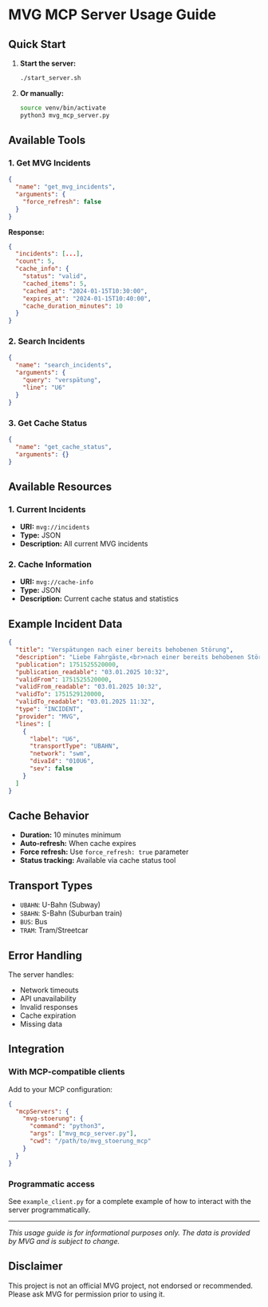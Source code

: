 # MVG MCP Server Usage Guide

## Quick Start

1. **Start the server:**
   ```bash
   ./start_server.sh
   ```

2. **Or manually:**
   ```bash
   source venv/bin/activate
   python3 mvg_mcp_server.py
   ```

## Available Tools

### 1. Get MVG Incidents
```json
{
  "name": "get_mvg_incidents",
  "arguments": {
    "force_refresh": false
  }
}
```

**Response:**
```json
{
  "incidents": [...],
  "count": 5,
  "cache_info": {
    "status": "valid",
    "cached_items": 5,
    "cached_at": "2024-01-15T10:30:00",
    "expires_at": "2024-01-15T10:40:00",
    "cache_duration_minutes": 10
  }
}
```

### 2. Search Incidents
```json
{
  "name": "search_incidents",
  "arguments": {
    "query": "verspätung",
    "line": "U6"
  }
}
```

### 3. Get Cache Status
```json
{
  "name": "get_cache_status",
  "arguments": {}
}
```

## Available Resources

### 1. Current Incidents
- **URI:** `mvg://incidents`
- **Type:** JSON
- **Description:** All current MVG incidents

### 2. Cache Information
- **URI:** `mvg://cache-info`
- **Type:** JSON
- **Description:** Current cache status and statistics

## Example Incident Data

```json
{
  "title": "Verspätungen nach einer bereits behobenen Störung",
  "description": "Liebe Fahrgäste,<br>nach einer bereits behobenen Störung...",
  "publication": 1751525520000,
  "publication_readable": "03.01.2025 10:32",
  "validFrom": 1751525520000,
  "validFrom_readable": "03.01.2025 10:32",
  "validTo": 1751529120000,
  "validTo_readable": "03.01.2025 11:32",
  "type": "INCIDENT",
  "provider": "MVG",
  "lines": [
    {
      "label": "U6",
      "transportType": "UBAHN",
      "network": "swm",
      "divaId": "010U6",
      "sev": false
    }
  ]
}
```

## Cache Behavior

- **Duration:** 10 minutes minimum
- **Auto-refresh:** When cache expires
- **Force refresh:** Use `force_refresh: true` parameter
- **Status tracking:** Available via cache status tool

## Transport Types

- `UBAHN`: U-Bahn (Subway)
- `SBAHN`: S-Bahn (Suburban train)
- `BUS`: Bus
- `TRAM`: Tram/Streetcar

## Error Handling

The server handles:
- Network timeouts
- API unavailability
- Invalid responses
- Cache expiration
- Missing data

## Integration

### With MCP-compatible clients
Add to your MCP configuration:

```json
{
  "mcpServers": {
    "mvg-stoerung": {
      "command": "python3",
      "args": ["mvg_mcp_server.py"],
      "cwd": "/path/to/mvg_stoerung_mcp"
    }
  }
}
```

### Programmatic access
See `example_client.py` for a complete example of how to interact with the server programmatically.

---

*This usage guide is for informational purposes only. The data is provided by MVG and is subject to change.*

## Disclaimer

This project is not an official MVG project, not endorsed or recommended. Please ask MVG for permission prior to using it.
